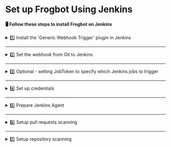 # Set up Frogbot Using Jenkins

#### 🖥️ Follow these steps to install Frogbot on Jenkins

<details>

<summary>1️⃣ Install the 'Generic Webhook Trigger' plugin in Jenkins</summary>

* From your Jenkins dashboard navigate to **Manage Jenkins** | **Manage Plugins** and then select the **Available** tab. 

* Use the search bar to find the **Generic Webhook Trigger** plugin and install it. [Read more about the plugin](https://plugins.jenkins.io/generic-webhook-trigger/).

</details>

***

<details>

<summary>2️⃣ Set the webhook from Git to Jenkins</summary>

**Bitbucket Server**

* Go to repository settings, select Webhooks, and create a new webhook.

  ![](../.gitbook/assets/bitbucket-webhook-setup.png)

* Set the webhook URL using the following pattern - `https://[your-jenkins-domain]/generic-webhook-trigger/invoke`

  ![](../.gitbook/assets/bitbucketserver-create-webhook.png)

**GitHub**

* Go to repository settings and create a new webhook:

  ![](../.gitbook/assets/github-new-webhook.png)

* Set the webhook URL using the following pattern - `https://[your-jenkins-domain]/generic-webhook-trigger/invoke`

  ![](../.gitbook/assets/github-webhook-setup.png)

**Azure Repos**

* The webhook URL pattern is `https://[your-jenkins-domain]/generic-webhook-trigger/invoke`
* Use [this](https://learn.microsoft.com/en-us/azure/devops/service-hooks/services/jenkins?view=azure-devops) article to setup the webhook.

**GitLab**

* Go to your **Project Settings** and select **Webhooks**.
* Set the webhook URL using the following pattern - `https://[your-jenkins-domain]/generic-webhook-trigger/invoke`
* Enable the **Merge request events** option.

  ![](../.gitbook/assets/gitlab-webhook.png)

</details>

***

<details>

<summary>3️⃣ Optional - setting JobToken to specify which Jenkins jobs to trigger</summary>

* In certain scenarios, the 'Generic Webhook Trigger' plugin might already be activated in other Jenkins jobs, and you may wish to prevent those jobs from being triggered by the Git Webhook you've configured for Frogbot. This can be accomplished by generating a dedicated API token for Frogbot within your Git Provider and then incorporating this token into the Webhook URL. The Webhook URL will then adhere to the following format - `https://[your-jenkins-domain]/generic-webhook-trigger/invoke?token=[your token]`. For further information on triggering only specific jobs in Jenkins, please refer to the [official documentation](https://plugins.jenkins.io/generic-webhook-trigger/#plugin-content-trigger-only-specific-job).

</details>

***

<details>

<summary>4️⃣ Set up credentials</summary>

* Configure the Git and JFrog connection parameters by utilizing the [Jenkins credentials](https://www.jenkins.io/doc/book/using/using-credentials/) feature, specifying them as **Secret Text**:

- **JF_URL**: This should be your JFrog Platform URL (e.g., "https://acme.jfrog.io").
- **JF_ACCESS_TOKEN** or **JF_USER** & **JF_PASSWORD**: Provide your JFrog Platform credentials.
- **JF_GIT_TOKEN**: A Git access token with both read and write permissions.

</details>

***

<details>

<summary>5️⃣ Prepare Jenkins Agent</summary>

* Ensure that the Jenkins Agent has the necessary package manager installed for the scanned project. For example, if the project utilizes npm, it is crucial to have the npm client installed on the agent.

</details>

***

<details>

<summary>6️⃣ Setup pull requests scanning</summary>

* Create a new Pipeline Job in Jenkins.

  ![](../.gitbook/assets/new-jenkins-pipelines-job.png)

* Enable the ‘Generic Webhook Trigger’ in the job

  ![](../.gitbook/assets/jenkins-build-trigger.png)

* Use the following template to create the pipeline script for the job

  ```yml
  pipeline {

      agent any // Use your agent here with installed package manager (npm,go,python etc..)

      triggers {
          GenericTrigger(
                  genericVariables: [
                          // GitHub
                          //[key: 'JF_GIT_REPO', value: '$.repository.name'],
                          //[key: 'JF_GIT_PULL_REQUEST_ID', value: '$.number'],
                          //[key: 'JF_GIT_OWNER', value: '$.pull_request.user.login'],
                          //[key: 'TRIGGER_KEY', value: '$.action'],

                          // Bitbucket Server
                          //[key: 'JF_GIT_REPO', value: '$.pullRequest.fromRef.repository.slug'],
                          //[key: 'JF_GIT_PULL_REQUEST_ID', value: '$.pullRequest.id'],
                          //[key: 'JF_GIT_OWNER', value: '$.pullRequest.fromRef.repository.project.key'],
                          //[key: 'TRIGGER_KEY', value: '$.eventKey'],

                          // GitLab
                          //[key: 'JF_GIT_REPO', value: '$.project.name'],
                          //[key: 'JF_GIT_PULL_REQUEST_ID', value: '$.pullRequestId'],
                          //[key: 'JF_GIT_OWNER', value: '$.user.username'],
                          //[key: 'TRIGGER_KEY', value: '$.event_type'],

                          // Azure Repos
                          //[key: 'JF_GIT_REPO', value: '$.resource.repository.name'],
                          //[key: 'JF_GIT_PULL_REQUEST_ID', value: '$.object_attributes.iid'],
                          //[key: 'JF_GIT_OWNER', value: '$.resource.repository.project.name'],
                          //[key: 'TRIGGER_KEY', value: '$.eventType'],
                  ],
                  causeString: 'Pull Request Trigger',
                  printContributedVariables: false,
                  // Use the token parameter to have different tokens for different jobs.
                  // Using only the token means only jobs with that exact token will be visible for that request
                  // This token will be sent as a query param from the webhook
                  // Example: https://jenkinsUrl/generic-webhook-trigger/invoke?token=MyJobToken
                  token: 'MyJobToken'
          )
      }

      environment {
          // [Mandatory]
          // Name of the git provider, one of the following: [bitbucketServer,github,gitlab,azureRepos]
          JF_GIT_PROVIDER = "CHOOSE_ONE_OF_THE_FOLLOWING"
          // [Mandatory]
          // JFrog platform URL (This functionality requires version 3.29.0 or above of Xray)
          JF_URL = credentials("JF_URL")

          // [Mandatory if JF_USER and JF_PASSWORD are not provided]
          // JFrog access token with 'read' permissions for Xray
          JF_ACCESS_TOKEN = credentials("JF_ACCESS_TOKEN")

          // [Mandatory]
          // GitHub enterprise server access token with the following permissions:
          // Read and Write access to code, pull requests, security events, and workflows
          JF_GIT_TOKEN = credentials("JF_GIT_TOKEN")

          // [Mandatory for on-premise]
          // API endpoint to VCS provider REST API
          // JF_GIT_API_ENDPOINT= ""

          // [Optional]
          // If the machine that runs Frogbot has no access to the internet, set the name of a remote repository
          // in Artifactory, which proxies https://releases.jfrog.io
          // The 'frogbot' executable and other tools it needs will be downloaded through this repository.
          // JF_RELEASES_REPO= ""

          // [Optional]
          // Configure the SMTP server to enable Frogbot to send emails with detected secrets in pull request scans.
          // SMTP server URL including should the relevant port: (Example: smtp.server.com:8080)
          // JF_SMTP_SERVER= ""

          // [Mandatory if JF_SMTP_SERVER is set]
          // The username required for authenticating with the SMTP server.
          // JF_SMTP_USER= ""

          // [Mandatory if JF_SMTP_SERVER is set]
          // The password associated with the username required for authentication with the SMTP server.
          // JF_SMTP_PASSWORD= ""

          // [Optional]
          // Avoid adding extra info to pull request comments. that isn't related to the scan findings.
          // JF_AVOID_EXTRA_MESSAGES= "TRUE"

          ///////////////////////////////////////////////////////////////////////////
          //   If your project uses a 'frogbot-config.yml' file, you should define //
          //   the following variables inside the file, instead of here.           //
          ///////////////////////////////////////////////////////////////////////////

          // [Mandatory if the two conditions below are met]
          // 1. The project uses yarn 2, NuGet or .NET to download its dependencies
          // 2. The `installCommand` variable isn't set in your frogbot-config.yml file.
          //
          // The command that installs the project dependencies (e.g "nuget restore")
          // JF_INSTALL_DEPS_CMD= ""

          // [Optional, default: "."]
          // Relative path to the root of the project in the Git repository
          // JF_WORKING_DIR= path/to/project/dir

          // [Optional]
          // Xray Watches. Learn more about them here: https://www.jfrog.com/confluence/display/JFROG/Configuring+Xray+Watches
          // JF_WATCHES= <watch-1>,<watch-2>...<watch-n>

          // [Optional]
          // JFrog project. Learn more about it here: https://www.jfrog.com/confluence/display/JFROG/Projects
          // JF_PROJECT= <project-key>

          // [Optional, default: "FALSE"]
          // Displays all existing vulnerabilities, including the ones that were added by the pull request.
          // JF_INCLUDE_ALL_VULNERABILITIES= "TRUE"

          // [Optional, default: "FALSE"]
          // When adding new comments on pull requests, keep old comments that were added by previous scans.
          // JF_AVOID_PREVIOUS_PR_COMMENTS_DELETION= "TRUE"

          // [Optional, default: "TRUE"]
          // Fails the Frogbot task if any security issue is found.
          // JF_FAIL= "FALSE"

          // [Optional, default: "TRUE"]
          // Relative path to a Pip requirements.txt file. If not set, the Python project's dependencies are determined and scanned using the project setup.py file.
          // JF_REQUIREMENTS_FILE= ""

          // [Optional, Default: "TRUE"]
          // Use Gradle wrapper.
          // JF_USE_WRAPPER= "FALSE"

          // [Optional]
          // Frogbot will download the project dependencies if they're not cached locally. To download the
          // dependencies from a virtual repository in JFrog Artifactory set the name of the repository. There's no
          // need to set this value, if it is set in the frogbot-config.yml file.
          // JF_DEPS_REPO= ""

          // [Optional]
          // Template for the branch name generated by Frogbot when creating pull requests with fixes.
          // The template must include {BRANCH_NAME_HASH}, to ensure that the generated branch name is unique.
          // The template can optionally include the {IMPACTED_PACKAGE} and {FIX_VERSION} variables.
          // JF_BRANCH_NAME_TEMPLATE= "frogbot-{IMPACTED_PACKAGE}-{BRANCH_NAME_HASH}"

          // [Optional]
          // Template for the commit message generated by Frogbot when creating pull requests with fixes
          // The template can optionally include the {IMPACTED_PACKAGE} and {FIX_VERSION} variables.
          // JF_COMMIT_MESSAGE_TEMPLATE= "Upgrade {IMPACTED_PACKAGE} to {FIX_VERSION}"

          // [Optional]
          // Template for the pull request title generated by Frogbot when creating pull requests with fixes.
          // The template can optionally include the {IMPACTED_PACKAGE} and {FIX_VERSION} variables.
          // JF_PULL_REQUEST_TITLE_TEMPLATE= "[🐸 Frogbot] Upgrade {IMPACTED_PACKAGE} to to {FIX_VERSION}"

          // [Optional, Default: "FALSE"]
          // If TRUE, Frogbot creates a single pull request with all the fixes.
          // If FALSE, Frogbot creates a separate pull request for each fix.
          // JF_GIT_AGGREGATE_FIXES= "FALSE"

          // [Optional, Default: "FALSE"]
          // Handle vulnerabilities with fix versions only
          // JF_FIXABLE_ONLY= "TRUE"

          // [Optional]
          // Set the minimum severity for vulnerabilities that should be fixed and commented on in pull requests
          // The following values are accepted: Low, Medium, High or Critical
          // JF_MIN_SEVERITY= ""

          // [Optional, Default: eco-system+frogbot@jfrog.com]
          // Set the email of the commit author
          // JF_GIT_EMAIL_AUTHOR= ""

          // [Optional]
          // List of comma separated email addresses to receive email notifications about secrets
          // detected during pull request scanning. The notification is also sent to the email set
          // in the committer git profile regardless of whether this variable is set or not.
          // JF_EMAIL_RECEIVERS= ""

          // [Optional]
          // Add a title to pull request comments generated by Frogbot.
          // JF_PR_COMMENT_TITLE= ""
      }

      stages {

          stage("Verify trigger") {
              steps {
                  script {
                      // Change this to your trigger name
                      // GitHub: synchronize
                      // BitbucketServer: pr:from_ref_updated && pr:opened payload
                      // GitLab: merge_request
                      // AzureRepos: git.pullrequest.updated || git.pullrequest.created
                      if (env.TRIGGER_KEY != 'synchronize') {
                          error('Event key is not pr:from_ref_updated. Aborting pipeline execution.')
                      }
                  }
              }
          }

          stage('Download Frogbot') {
              steps {
                  script{
                            if (env.JF_RELEASES_REPO == "") {
                              // For Linux / MacOS runner:
                              sh """ curl -fLg "https://releases.jfrog.io/artifactory/frogbot/v2/[RELEASE]/getFrogbot.sh" | sh"""
                              // For Windows runner:
                              // powershell """iwr https://releases.jfrog.io/artifactory/frogbot/v2/[RELEASE]/frogbot-windows-amd64/frogbot.exe -OutFile .\frogbot.exe"""
                          } else {
                              // For Linux / MacOS air-gaped environments:
                              sh 'curl -fLg "$env.JF_URL/artifactory/$env.JF_RELEASES_REPO/artifactory/frogbot/v2/[RELEASE]/getFrogbot.sh" | sh'
                              // For Windows air-gaped environments:
                              // powershell """iwr ${env.JF_URL}/artifactory/${env.JF_RELEASES_REPO}/artifactory/frogbot/v2/[RELEASE]/frogbot-windows-amd64/frogbot.exe -OutFile .\frogbot.exe"""
                          }
                  }
              }
          }

          stage('Scan Pull Request') {
              steps {
                  sh "./frogbot scan-pull-request"
              }
          }
      }
  }
  ```

</details>

***

<details>

<summary>7️⃣ Setup repository scanning</summary>

* Create a new Pipeline Job in Jenkins.

  ![](../.gitbook/assets/new-jenkins-pipelines-job.png)

* Use the following template for pipeline.

  ```yml
  // Run the job once a day
  CRON_SETTINGS = '''0 0 * * *'''

  pipeline {
      agent any

      triggers {
          cron(CRON_SETTINGS)
      }

      environment {

          // [Mandatory]
          // Username of the account associated with the Git access token
          JF_GIT_USERNAME = ""

          // [Mandatory]
          // Owner of the repository
          // BitbucketServer note: Private projects should start with the prefix: "~"
          JF_GIT_OWNER = ""

          // [Mandatory]
          // Name of the repository to scan
          JF_GIT_REPO = ""

          // [Mandatory]
          // Name of the git provider, one of the following: [bitbucketServer,github,gitlab,azureRepos]
          JF_GIT_PROVIDER = "CHOOSE_ONE_OF_THE_FOLLOWING"

          // [Mandatory]
          // JFrog platform URL (This functionality requires version 3.29.0 or above of Xray)
          JF_URL = credentials("JF_URL")

          // [Mandatory if JF_USER and JF_PASSWORD are not provided]
          // JFrog access token with 'read' permissions for Xray
          JF_ACCESS_TOKEN = credentials("JF_ACCESS_TOKEN")

          // [Mandatory]
          // GitHub enterprise server access token with the following permissions:
          // Read and Write access to code, pull requests, security events, and workflows
          JF_GIT_TOKEN = credentials("JF_GIT_TOKEN")

          // [Mandatory for on-premise]
          // API endpoint to VCS provider REST API
          // JF_GIT_API_ENDPOINT= ""

          // [Optional]
          // If the machine that runs Frogbot has no access to the internet, set the name of a remote repository
          // in Artifactory, which proxies https://releases.jfrog.io
          // The 'frogbot' executable and other tools it needs will be downloaded through this repository.
          // JF_RELEASES_REPO= ""

          // [Optional]
          // Avoid adding extra info to pull request comments. that isn't related to the scan findings.
          // JF_AVOID_EXTRA_MESSAGES= "TRUE"

          ///////////////////////////////////////////////////////////////////////////
          //   If your project uses a 'frogbot-config.yml' file, you should define //
          //   the following variables inside the file, instead of here.           //
          ///////////////////////////////////////////////////////////////////////////

          // [Mandatory if the two conditions below are met]
          // 1. The project uses yarn 2, NuGet or .NET to download its dependencies
          // 2. The `installCommand` variable isn't set in your frogbot-config.yml file.
          //
          // The command that installs the project dependencies (e.g "nuget restore")
          // JF_INSTALL_DEPS_CMD= ""

          // [Optional, default: "."]
          // Relative path to the root of the project in the Git repository
          // JF_WORKING_DIR= path/to/project/dir

          // [Optional]
          // Xray Watches. Learn more about them here: https://www.jfrog.com/confluence/display/JFROG/Configuring+Xray+Watches
          // JF_WATCHES= <watch-1>,<watch-2>...<watch-n>

          // [Optional]
          // JFrog project. Learn more about it here: https://www.jfrog.com/confluence/display/JFROG/Projects
          // JF_PROJECT= <project-key>

          // [Optional, default: "FALSE"]
          // Displays all existing vulnerabilities, including the ones that were added by the pull request.
          // JF_INCLUDE_ALL_VULNERABILITIES= "TRUE"

          // [Optional, default: "TRUE"]
          // Fails the Frogbot task if any security issue is found.
          // JF_FAIL= "FALSE"

          // [Optional, default: "TRUE"]
          // Relative path to a Pip requirements.txt file. If not set, the Python project's dependencies are determined and scanned using the project setup.py file.
          // JF_REQUIREMENTS_FILE= ""

          // [Optional, Default: "TRUE"]
          // Use Gradle wrapper.
          // JF_USE_WRAPPER= "FALSE"

          // [Optional]
          // Frogbot will download the project dependencies if they're not cached locally. To download the
          // dependencies from a virtual repository in JFrog Artifactory set the name of the repository. There's no
          // need to set this value, if it is set in the frogbot-config.yml file.
          // JF_DEPS_REPO= ""

          // [Optional]
          // Template for the branch name generated by Frogbot when creating pull requests with fixes.
          // The template must include {BRANCH_NAME_HASH}, to ensure that the generated branch name is unique.
          // The template can optionally include the {IMPACTED_PACKAGE} and {FIX_VERSION} variables.
          // JF_BRANCH_NAME_TEMPLATE= "frogbot-{IMPACTED_PACKAGE}-{BRANCH_NAME_HASH}"

          // [Optional]
          // Template for the commit message generated by Frogbot when creating pull requests with fixes
          // The template can optionally include the {IMPACTED_PACKAGE} and {FIX_VERSION} variables.
          // JF_COMMIT_MESSAGE_TEMPLATE= "Upgrade {IMPACTED_PACKAGE} to {FIX_VERSION}"

          // [Optional]
          // Template for the pull request title generated by Frogbot when creating pull requests with fixes.
          // The template can optionally include the {IMPACTED_PACKAGE} and {FIX_VERSION} variables.
          // JF_PULL_REQUEST_TITLE_TEMPLATE= "[🐸 Frogbot] Upgrade {IMPACTED_PACKAGE} to to {FIX_VERSION}"

          // [Optional, Default: "FALSE"]
          // If TRUE, Frogbot creates a single pull request with all the fixes.
          // If FALSE, Frogbot creates a separate pull request for each fix.
          // JF_GIT_AGGREGATE_FIXES= "FALSE"

          // [Optional, Default: "FALSE"]
          // Handle vulnerabilities with fix versions only
          // JF_FIXABLE_ONLY= "TRUE"

          // [Optional]
          // Set the minimum severity for vulnerabilities that should be fixed and commented on in pull requests
          // The following values are accepted: Low, Medium, High, or Critical
          // JF_MIN_SEVERITY= ""

          // [Optional, Default: eco-system+frogbot@jfrog.com]
          // Set the email of the commit author
          // JF_GIT_EMAIL_AUTHOR: ""
      }

      stages {

          stage('Download Frogbot') {
              steps {
                  script{
                          if (env.JF_RELEASES_REPO == "") {
                              // For Linux / MacOS runner:
                              sh """ curl -fLg "https://releases.jfrog.io/artifactory/frogbot/v2/[RELEASE]/getFrogbot.sh" | sh"""
                              // For Windows runner:
                              // powershell """iwr https://releases.jfrog.io/artifactory/frogbot/v2/[RELEASE]/frogbot-windows-amd64/frogbot.exe -OutFile .\frogbot.exe"""
                          } else {
                              // For Linux / MacOS air gaped environments:
                              sh 'curl -fLg "$env.JF_URL/artifactory/$env.JF_RELEASES_REPO/artifactory/frogbot/v2/[RELEASE]/getFrogbot.sh" | sh'
                              // For Windows air gaped environments:
                              // powershell """iwr ${env.JF_URL}/artifactory/${env.JF_RELEASES_REPO}/artifactory/frogbot/v2/[RELEASE]/frogbot-windows-amd64/frogbot.exe -OutFile .\frogbot.exe"""
                          }
                  }
              }
          }

          stage('Scan Repository') {
              steps {
                  sh "./frogbot scan-repository"
              }
          }
      }
  }
  ```

</details>
